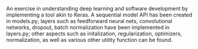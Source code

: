 An exercise in understanding deep learning and software development by implementing a tool akin to Keras. A sequential model API has been created in models.py; layers such as feedforward neural nets, convolutional networks, dropout, batch normalization have been implemented in layers.py; other aspects such as initalization, regularization, optimizers, normalization, as well as various other utility function can be found.